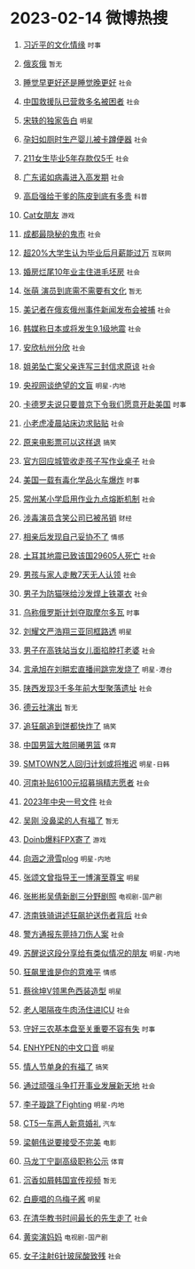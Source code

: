 # 2023-02-14 微博热搜 
1. [习近平的文化情缘](https://m.weibo.cn/search?containerid=100103type%3D1%26t%3D10%26q%3D%23%E4%B9%A0%E8%BF%91%E5%B9%B3%E7%9A%84%E6%96%87%E5%8C%96%E6%83%85%E7%BC%98%23&stream_entry_id=51&isnewpage=1&extparam=seat%3D1%26pos%3D0%26filter_type%3Drealtimehot%26stream_entry_id%3D51%26dgr%3D0%26cate%3D10103%26c_type%3D51%26display_time%3D1676319030%26pre_seqid%3D16763190306610250571256&luicode=10000011&lfid=106003type%3D25%26t%3D3%26disable_hot%3D1%26filter_type%3Drealtimehot) `时事` 

2. [俄亥俄](https://m.weibo.cn/search?containerid=100103type%3D1%26t%3D10%26q%3D%23%E4%BF%84%E4%BA%A5%E4%BF%84%23&stream_entry_id=31&isnewpage=1&extparam=seat%3D1%26dgr%3D0%26realpos%3D1%26band_rank%3D1%26stream_entry_id%3D31%26q%3D%2523%25E4%25BF%2584%25E4%25BA%25A5%25E4%25BF%2584%2523%26c_type%3D31%26pos%3D0%26filter_type%3Drealtimehot%26cate%3D5001%26flag%3D16%26lcate%3D5001%26display_time%3D1676319030%26pre_seqid%3D16763190306610250571256&luicode=10000011&lfid=106003type%3D25%26t%3D3%26disable_hot%3D1%26filter_type%3Drealtimehot) `暂无` 

3. [睡觉早更好还是睡觉晚更好](https://m.weibo.cn/search?containerid=100103type%3D1%26t%3D10%26q%3D%23%E7%9D%A1%E8%A7%89%E6%97%A9%E6%9B%B4%E5%A5%BD%E8%BF%98%E6%98%AF%E7%9D%A1%E8%A7%89%E6%99%9A%E6%9B%B4%E5%A5%BD%23&stream_entry_id=31&isnewpage=1&extparam=seat%3D1%26dgr%3D0%26realpos%3D2%26band_rank%3D2%26stream_entry_id%3D31%26q%3D%2523%25E7%259D%25A1%25E8%25A7%2589%25E6%2597%25A9%25E6%259B%25B4%25E5%25A5%25BD%25E8%25BF%2598%25E6%2598%25AF%25E7%259D%25A1%25E8%25A7%2589%25E6%2599%259A%25E6%259B%25B4%25E5%25A5%25BD%2523%26c_type%3D31%26pos%3D1%26filter_type%3Drealtimehot%26cate%3D5001%26flag%3D0%26lcate%3D5001%26display_time%3D1676319030%26pre_seqid%3D16763190306610250571256&luicode=10000011&lfid=106003type%3D25%26t%3D3%26disable_hot%3D1%26filter_type%3Drealtimehot) `社会` 

4. [中国救援队已营救多名被困者](https://m.weibo.cn/search?containerid=100103type%3D1%26t%3D10%26q%3D%23%E4%B8%AD%E5%9B%BD%E6%95%91%E6%8F%B4%E9%98%9F%E5%B7%B2%E8%90%A5%E6%95%91%E5%A4%9A%E5%90%8D%E8%A2%AB%E5%9B%B0%E8%80%85%23&stream_entry_id=31&isnewpage=1&extparam=seat%3D1%26dgr%3D0%26realpos%3D3%26band_rank%3D3%26stream_entry_id%3D31%26q%3D%2523%25E4%25B8%25AD%25E5%259B%25BD%25E6%2595%2591%25E6%258F%25B4%25E9%2598%259F%25E5%25B7%25B2%25E8%2590%25A5%25E6%2595%2591%25E5%25A4%259A%25E5%2590%258D%25E8%25A2%25AB%25E5%259B%25B0%25E8%2580%2585%2523%26c_type%3D31%26pos%3D2%26filter_type%3Drealtimehot%26cate%3D5001%26flag%3D0%26lcate%3D5001%26display_time%3D1676319030%26pre_seqid%3D16763190306610250571256&luicode=10000011&lfid=106003type%3D25%26t%3D3%26disable_hot%3D1%26filter_type%3Drealtimehot) `社会` 

5. [宋轶的独家告白](https://m.weibo.cn/search?containerid=100103type%3D1%26t%3D10%26q%3D%23%E5%AE%8B%E8%BD%B6%E7%9A%84%E7%8B%AC%E5%AE%B6%E5%91%8A%E7%99%BD%23&stream_entry_id=31&isnewpage=1&extparam=seat%3D1%26dgr%3D0%26band_rank%3D4%26stream_entry_id%3D31%26adid%3D180077%26q%3D%2523%25E5%25AE%258B%25E8%25BD%25B6%25E7%259A%2584%25E7%258B%25AC%25E5%25AE%25B6%25E5%2591%258A%25E7%2599%25BD%2523%26c_type%3D31%26pos%3D3%26filter_type%3Drealtimehot%26cate%3D5001%26topic_ad%3D1%26lcate%3D5001%26display_time%3D1676319030%26pre_seqid%3D16763190306610250571256&luicode=10000011&lfid=106003type%3D25%26t%3D3%26disable_hot%3D1%26filter_type%3Drealtimehot) `明星` 

6. [孕妇如厕时生产婴儿被卡蹲便器](https://m.weibo.cn/search?containerid=100103type%3D1%26t%3D10%26q%3D%23%E5%AD%95%E5%A6%87%E5%A6%82%E5%8E%95%E6%97%B6%E7%94%9F%E4%BA%A7%E5%A9%B4%E5%84%BF%E8%A2%AB%E5%8D%A1%E8%B9%B2%E4%BE%BF%E5%99%A8%23&stream_entry_id=31&isnewpage=1&extparam=seat%3D1%26dgr%3D0%26realpos%3D4%26band_rank%3D4%26stream_entry_id%3D31%26q%3D%2523%25E5%25AD%2595%25E5%25A6%2587%25E5%25A6%2582%25E5%258E%2595%25E6%2597%25B6%25E7%2594%259F%25E4%25BA%25A7%25E5%25A9%25B4%25E5%2584%25BF%25E8%25A2%25AB%25E5%258D%25A1%25E8%25B9%25B2%25E4%25BE%25BF%25E5%2599%25A8%2523%26c_type%3D31%26pos%3D4%26filter_type%3Drealtimehot%26cate%3D5001%26flag%3D0%26lcate%3D5001%26display_time%3D1676319030%26pre_seqid%3D16763190306610250571256&luicode=10000011&lfid=106003type%3D25%26t%3D3%26disable_hot%3D1%26filter_type%3Drealtimehot) `社会` 

7. [211女生毕业5年存款仅5千](https://m.weibo.cn/search?containerid=100103type%3D1%26t%3D10%26q%3D%23211%E5%A5%B3%E7%94%9F%E6%AF%95%E4%B8%9A5%E5%B9%B4%E5%AD%98%E6%AC%BE%E4%BB%855%E5%8D%83%23&stream_entry_id=31&isnewpage=1&extparam=seat%3D1%26dgr%3D0%26realpos%3D5%26band_rank%3D5%26stream_entry_id%3D31%26q%3D%2523211%25E5%25A5%25B3%25E7%2594%259F%25E6%25AF%2595%25E4%25B8%259A5%25E5%25B9%25B4%25E5%25AD%2598%25E6%25AC%25BE%25E4%25BB%25855%25E5%258D%2583%2523%26c_type%3D31%26pos%3D5%26filter_type%3Drealtimehot%26cate%3D5001%26flag%3D2%26lcate%3D5001%26display_time%3D1676319030%26pre_seqid%3D16763190306610250571256&luicode=10000011&lfid=106003type%3D25%26t%3D3%26disable_hot%3D1%26filter_type%3Drealtimehot) `社会` 

8. [广东诺如病毒进入高发期](https://m.weibo.cn/search?containerid=100103type%3D1%26t%3D10%26q%3D%23%E5%B9%BF%E4%B8%9C%E8%AF%BA%E5%A6%82%E7%97%85%E6%AF%92%E8%BF%9B%E5%85%A5%E9%AB%98%E5%8F%91%E6%9C%9F%23&stream_entry_id=31&isnewpage=1&extparam=seat%3D1%26dgr%3D0%26realpos%3D6%26band_rank%3D6%26stream_entry_id%3D31%26q%3D%2523%25E5%25B9%25BF%25E4%25B8%259C%25E8%25AF%25BA%25E5%25A6%2582%25E7%2597%2585%25E6%25AF%2592%25E8%25BF%259B%25E5%2585%25A5%25E9%25AB%2598%25E5%258F%2591%25E6%259C%259F%2523%26c_type%3D31%26pos%3D6%26filter_type%3Drealtimehot%26cate%3D5001%26flag%3D0%26lcate%3D5001%26display_time%3D1676319030%26pre_seqid%3D16763190306610250571256&luicode=10000011&lfid=106003type%3D25%26t%3D3%26disable_hot%3D1%26filter_type%3Drealtimehot) `社会` 

9. [高启强给干爹的陈皮到底有多贵](https://m.weibo.cn/search?containerid=100103type%3D1%26t%3D10%26q%3D%23%E9%AB%98%E5%90%AF%E5%BC%BA%E7%BB%99%E5%B9%B2%E7%88%B9%E7%9A%84%E9%99%88%E7%9A%AE%E5%88%B0%E5%BA%95%E6%9C%89%E5%A4%9A%E8%B4%B5%23&stream_entry_id=31&isnewpage=1&extparam=seat%3D1%26dgr%3D0%26realpos%3D7%26band_rank%3D7%26stream_entry_id%3D31%26q%3D%2523%25E9%25AB%2598%25E5%2590%25AF%25E5%25BC%25BA%25E7%25BB%2599%25E5%25B9%25B2%25E7%2588%25B9%25E7%259A%2584%25E9%2599%2588%25E7%259A%25AE%25E5%2588%25B0%25E5%25BA%2595%25E6%259C%2589%25E5%25A4%259A%25E8%25B4%25B5%2523%26c_type%3D31%26pos%3D7%26filter_type%3Drealtimehot%26cate%3D5001%26flag%3D2%26lcate%3D5001%26display_time%3D1676319030%26pre_seqid%3D16763190306610250571256&luicode=10000011&lfid=106003type%3D25%26t%3D3%26disable_hot%3D1%26filter_type%3Drealtimehot) `科普` 

10. [Cat女朋友](https://m.weibo.cn/search?containerid=100103type%3D1%26t%3D10%26q%3DCat%E5%A5%B3%E6%9C%8B%E5%8F%8B&stream_entry_id=31&isnewpage=1&extparam=seat%3D1%26dgr%3D0%26realpos%3D8%26band_rank%3D8%26stream_entry_id%3D31%26q%3DCat%25E5%25A5%25B3%25E6%259C%258B%25E5%258F%258B%26c_type%3D31%26pos%3D8%26filter_type%3Drealtimehot%26cate%3D5001%26flag%3D0%26lcate%3D5001%26display_time%3D1676319030%26pre_seqid%3D16763190306610250571256&luicode=10000011&lfid=106003type%3D25%26t%3D3%26disable_hot%3D1%26filter_type%3Drealtimehot) `游戏` 

11. [成都最隐秘的鬼市](https://m.weibo.cn/search?containerid=100103type%3D1%26t%3D10%26q%3D%23%E6%88%90%E9%83%BD%E6%9C%80%E9%9A%90%E7%A7%98%E7%9A%84%E9%AC%BC%E5%B8%82%23&stream_entry_id=31&isnewpage=1&extparam=seat%3D1%26dgr%3D0%26realpos%3D9%26band_rank%3D9%26stream_entry_id%3D31%26q%3D%2523%25E6%2588%2590%25E9%2583%25BD%25E6%259C%2580%25E9%259A%2590%25E7%25A7%2598%25E7%259A%2584%25E9%25AC%25BC%25E5%25B8%2582%2523%26c_type%3D31%26pos%3D9%26filter_type%3Drealtimehot%26cate%3D5001%26flag%3D0%26lcate%3D5001%26display_time%3D1676319030%26pre_seqid%3D16763190306610250571256&luicode=10000011&lfid=106003type%3D25%26t%3D3%26disable_hot%3D1%26filter_type%3Drealtimehot) `社会` 

12. [超20%大学生认为毕业后月薪能过万](https://m.weibo.cn/search?containerid=100103type%3D1%26t%3D10%26q%3D%23%E8%B6%8520%25%E5%A4%A7%E5%AD%A6%E7%94%9F%E8%AE%A4%E4%B8%BA%E6%AF%95%E4%B8%9A%E5%90%8E%E6%9C%88%E8%96%AA%E8%83%BD%E8%BF%87%E4%B8%87%23&stream_entry_id=31&isnewpage=1&extparam=seat%3D1%26dgr%3D0%26realpos%3D10%26band_rank%3D10%26stream_entry_id%3D31%26q%3D%2523%25E8%25B6%258520%2525%25E5%25A4%25A7%25E5%25AD%25A6%25E7%2594%259F%25E8%25AE%25A4%25E4%25B8%25BA%25E6%25AF%2595%25E4%25B8%259A%25E5%2590%258E%25E6%259C%2588%25E8%2596%25AA%25E8%2583%25BD%25E8%25BF%2587%25E4%25B8%2587%2523%26c_type%3D31%26pos%3D10%26filter_type%3Drealtimehot%26cate%3D5001%26flag%3D0%26lcate%3D5001%26display_time%3D1676319030%26pre_seqid%3D16763190306610250571256&luicode=10000011&lfid=106003type%3D25%26t%3D3%26disable_hot%3D1%26filter_type%3Drealtimehot) `互联网` 

13. [婚房烂尾10年业主住进毛坯房](https://m.weibo.cn/search?containerid=100103type%3D1%26t%3D10%26q%3D%23%E5%A9%9A%E6%88%BF%E7%83%82%E5%B0%BE10%E5%B9%B4%E4%B8%9A%E4%B8%BB%E4%BD%8F%E8%BF%9B%E6%AF%9B%E5%9D%AF%E6%88%BF%23&stream_entry_id=31&isnewpage=1&extparam=seat%3D1%26dgr%3D0%26realpos%3D11%26band_rank%3D11%26stream_entry_id%3D31%26q%3D%2523%25E5%25A9%259A%25E6%2588%25BF%25E7%2583%2582%25E5%25B0%25BE10%25E5%25B9%25B4%25E4%25B8%259A%25E4%25B8%25BB%25E4%25BD%258F%25E8%25BF%259B%25E6%25AF%259B%25E5%259D%25AF%25E6%2588%25BF%2523%26c_type%3D31%26pos%3D11%26filter_type%3Drealtimehot%26cate%3D5001%26flag%3D1%26lcate%3D5001%26display_time%3D1676319030%26pre_seqid%3D16763190306610250571256&luicode=10000011&lfid=106003type%3D25%26t%3D3%26disable_hot%3D1%26filter_type%3Drealtimehot) `社会` 

14. [张萌 演员到底需不需要有文化](https://m.weibo.cn/search?containerid=100103type%3D1%26t%3D10%26q%3D%E5%BC%A0%E8%90%8C+%E6%BC%94%E5%91%98%E5%88%B0%E5%BA%95%E9%9C%80%E4%B8%8D%E9%9C%80%E8%A6%81%E6%9C%89%E6%96%87%E5%8C%96&stream_entry_id=31&isnewpage=1&extparam=seat%3D1%26dgr%3D0%26realpos%3D12%26band_rank%3D12%26stream_entry_id%3D31%26q%3D%25E5%25BC%25A0%25E8%2590%258C%2520%25E6%25BC%2594%25E5%2591%2598%25E5%2588%25B0%25E5%25BA%2595%25E9%259C%2580%25E4%25B8%258D%25E9%259C%2580%25E8%25A6%2581%25E6%259C%2589%25E6%2596%2587%25E5%258C%2596%26c_type%3D31%26pos%3D12%26filter_type%3Drealtimehot%26cate%3D5001%26flag%3D0%26lcate%3D5001%26display_time%3D1676319030%26pre_seqid%3D16763190306610250571256&luicode=10000011&lfid=106003type%3D25%26t%3D3%26disable_hot%3D1%26filter_type%3Drealtimehot) `暂无` 

15. [美记者在俄亥俄州事件新闻发布会被捕](https://m.weibo.cn/search?containerid=100103type%3D1%26t%3D10%26q%3D%23%E7%BE%8E%E8%AE%B0%E8%80%85%E5%9C%A8%E4%BF%84%E4%BA%A5%E4%BF%84%E5%B7%9E%E4%BA%8B%E4%BB%B6%E6%96%B0%E9%97%BB%E5%8F%91%E5%B8%83%E4%BC%9A%E8%A2%AB%E6%8D%95%23&stream_entry_id=31&isnewpage=1&extparam=seat%3D1%26dgr%3D0%26realpos%3D13%26band_rank%3D13%26stream_entry_id%3D31%26q%3D%2523%25E7%25BE%258E%25E8%25AE%25B0%25E8%2580%2585%25E5%259C%25A8%25E4%25BF%2584%25E4%25BA%25A5%25E4%25BF%2584%25E5%25B7%259E%25E4%25BA%258B%25E4%25BB%25B6%25E6%2596%25B0%25E9%2597%25BB%25E5%258F%2591%25E5%25B8%2583%25E4%25BC%259A%25E8%25A2%25AB%25E6%258D%2595%2523%26c_type%3D31%26pos%3D13%26filter_type%3Drealtimehot%26cate%3D5001%26flag%3D0%26lcate%3D5001%26display_time%3D1676319030%26pre_seqid%3D16763190306610250571256&luicode=10000011&lfid=106003type%3D25%26t%3D3%26disable_hot%3D1%26filter_type%3Drealtimehot) `社会` 

16. [韩媒称日本或将发生9.1级地震](https://m.weibo.cn/search?containerid=100103type%3D1%26t%3D10%26q%3D%23%E9%9F%A9%E5%AA%92%E7%A7%B0%E6%97%A5%E6%9C%AC%E6%88%96%E5%B0%86%E5%8F%91%E7%94%9F9.1%E7%BA%A7%E5%9C%B0%E9%9C%87%23&stream_entry_id=31&isnewpage=1&extparam=seat%3D1%26dgr%3D0%26realpos%3D14%26band_rank%3D14%26stream_entry_id%3D31%26q%3D%2523%25E9%259F%25A9%25E5%25AA%2592%25E7%25A7%25B0%25E6%2597%25A5%25E6%259C%25AC%25E6%2588%2596%25E5%25B0%2586%25E5%258F%2591%25E7%2594%259F9.1%25E7%25BA%25A7%25E5%259C%25B0%25E9%259C%2587%2523%26c_type%3D31%26pos%3D14%26filter_type%3Drealtimehot%26cate%3D5001%26flag%3D0%26lcate%3D5001%26display_time%3D1676319030%26pre_seqid%3D16763190306610250571256&luicode=10000011&lfid=106003type%3D25%26t%3D3%26disable_hot%3D1%26filter_type%3Drealtimehot) `社会` 

17. [安欣杭州分欣](https://m.weibo.cn/search?containerid=100103type%3D1%26t%3D10%26q%3D%23%E5%AE%89%E6%AC%A3%E6%9D%AD%E5%B7%9E%E5%88%86%E6%AC%A3%23&stream_entry_id=31&isnewpage=1&extparam=seat%3D1%26dgr%3D0%26realpos%3D15%26band_rank%3D15%26stream_entry_id%3D31%26q%3D%2523%25E5%25AE%2589%25E6%25AC%25A3%25E6%259D%25AD%25E5%25B7%259E%25E5%2588%2586%25E6%25AC%25A3%2523%26c_type%3D31%26pos%3D15%26filter_type%3Drealtimehot%26cate%3D5001%26flag%3D0%26lcate%3D5001%26display_time%3D1676319030%26pre_seqid%3D16763190306610250571256&luicode=10000011&lfid=106003type%3D25%26t%3D3%26disable_hot%3D1%26filter_type%3Drealtimehot) `社会` 

18. [姐弟坠亡案父亲连写三封信求原谅](https://m.weibo.cn/search?containerid=100103type%3D1%26t%3D10%26q%3D%23%E5%A7%90%E5%BC%9F%E5%9D%A0%E4%BA%A1%E6%A1%88%E7%88%B6%E4%BA%B2%E8%BF%9E%E5%86%99%E4%B8%89%E5%B0%81%E4%BF%A1%E6%B1%82%E5%8E%9F%E8%B0%85%23&stream_entry_id=31&isnewpage=1&extparam=seat%3D1%26dgr%3D0%26realpos%3D16%26band_rank%3D16%26stream_entry_id%3D31%26q%3D%2523%25E5%25A7%2590%25E5%25BC%259F%25E5%259D%25A0%25E4%25BA%25A1%25E6%25A1%2588%25E7%2588%25B6%25E4%25BA%25B2%25E8%25BF%259E%25E5%2586%2599%25E4%25B8%2589%25E5%25B0%2581%25E4%25BF%25A1%25E6%25B1%2582%25E5%258E%259F%25E8%25B0%2585%2523%26c_type%3D31%26pos%3D16%26filter_type%3Drealtimehot%26cate%3D5001%26flag%3D0%26lcate%3D5001%26display_time%3D1676319030%26pre_seqid%3D16763190306610250571256&luicode=10000011&lfid=106003type%3D25%26t%3D3%26disable_hot%3D1%26filter_type%3Drealtimehot) `社会` 

19. [央视网谈绝望的文盲](https://m.weibo.cn/search?containerid=100103type%3D1%26t%3D10%26q%3D%23%E5%A4%AE%E8%A7%86%E7%BD%91%E8%B0%88%E7%BB%9D%E6%9C%9B%E7%9A%84%E6%96%87%E7%9B%B2%23&stream_entry_id=31&isnewpage=1&extparam=seat%3D1%26dgr%3D0%26realpos%3D17%26band_rank%3D17%26stream_entry_id%3D31%26q%3D%2523%25E5%25A4%25AE%25E8%25A7%2586%25E7%25BD%2591%25E8%25B0%2588%25E7%25BB%259D%25E6%259C%259B%25E7%259A%2584%25E6%2596%2587%25E7%259B%25B2%2523%26c_type%3D31%26pos%3D17%26filter_type%3Drealtimehot%26cate%3D5001%26flag%3D2%26lcate%3D5001%26display_time%3D1676319030%26pre_seqid%3D16763190306610250571256&luicode=10000011&lfid=106003type%3D25%26t%3D3%26disable_hot%3D1%26filter_type%3Drealtimehot) `明星-内地` 

20. [卡德罗夫说只要普京下令我们愿意开赴美国](https://m.weibo.cn/search?containerid=100103type%3D1%26t%3D10%26q%3D%23%E5%8D%A1%E5%BE%B7%E7%BD%97%E5%A4%AB%E8%AF%B4%E5%8F%AA%E8%A6%81%E6%99%AE%E4%BA%AC%E4%B8%8B%E4%BB%A4%E6%88%91%E4%BB%AC%E6%84%BF%E6%84%8F%E5%BC%80%E8%B5%B4%E7%BE%8E%E5%9B%BD%23&stream_entry_id=31&isnewpage=1&extparam=seat%3D1%26dgr%3D0%26realpos%3D18%26band_rank%3D18%26stream_entry_id%3D31%26q%3D%2523%25E5%258D%25A1%25E5%25BE%25B7%25E7%25BD%2597%25E5%25A4%25AB%25E8%25AF%25B4%25E5%258F%25AA%25E8%25A6%2581%25E6%2599%25AE%25E4%25BA%25AC%25E4%25B8%258B%25E4%25BB%25A4%25E6%2588%2591%25E4%25BB%25AC%25E6%2584%25BF%25E6%2584%258F%25E5%25BC%2580%25E8%25B5%25B4%25E7%25BE%258E%25E5%259B%25BD%2523%26c_type%3D31%26pos%3D18%26filter_type%3Drealtimehot%26cate%3D5001%26flag%3D0%26lcate%3D5001%26display_time%3D1676319030%26pre_seqid%3D16763190306610250571256&luicode=10000011&lfid=106003type%3D25%26t%3D3%26disable_hot%3D1%26filter_type%3Drealtimehot) `时事` 

21. [小老虎凌晨站床边求贴贴](https://m.weibo.cn/search?containerid=100103type%3D1%26t%3D10%26q%3D%23%E5%B0%8F%E8%80%81%E8%99%8E%E5%87%8C%E6%99%A8%E7%AB%99%E5%BA%8A%E8%BE%B9%E6%B1%82%E8%B4%B4%E8%B4%B4%23&stream_entry_id=31&isnewpage=1&extparam=seat%3D1%26dgr%3D0%26realpos%3D19%26band_rank%3D19%26stream_entry_id%3D31%26q%3D%2523%25E5%25B0%258F%25E8%2580%2581%25E8%2599%258E%25E5%2587%258C%25E6%2599%25A8%25E7%25AB%2599%25E5%25BA%258A%25E8%25BE%25B9%25E6%25B1%2582%25E8%25B4%25B4%25E8%25B4%25B4%2523%26c_type%3D31%26pos%3D19%26filter_type%3Drealtimehot%26cate%3D5001%26flag%3D0%26lcate%3D5001%26display_time%3D1676319030%26pre_seqid%3D16763190306610250571256&luicode=10000011&lfid=106003type%3D25%26t%3D3%26disable_hot%3D1%26filter_type%3Drealtimehot) `社会` 

22. [原来电影票可以这样退](https://m.weibo.cn/search?containerid=100103type%3D1%26t%3D10%26q%3D%23%E5%8E%9F%E6%9D%A5%E7%94%B5%E5%BD%B1%E7%A5%A8%E5%8F%AF%E4%BB%A5%E8%BF%99%E6%A0%B7%E9%80%80%23&stream_entry_id=31&isnewpage=1&extparam=seat%3D1%26dgr%3D0%26realpos%3D20%26band_rank%3D20%26stream_entry_id%3D31%26q%3D%2523%25E5%258E%259F%25E6%259D%25A5%25E7%2594%25B5%25E5%25BD%25B1%25E7%25A5%25A8%25E5%258F%25AF%25E4%25BB%25A5%25E8%25BF%2599%25E6%25A0%25B7%25E9%2580%2580%2523%26c_type%3D31%26pos%3D20%26filter_type%3Drealtimehot%26cate%3D5001%26flag%3D0%26lcate%3D5001%26display_time%3D1676319030%26pre_seqid%3D16763190306610250571256&luicode=10000011&lfid=106003type%3D25%26t%3D3%26disable_hot%3D1%26filter_type%3Drealtimehot) `搞笑` 

23. [官方回应城管收走孩子写作业桌子](https://m.weibo.cn/search?containerid=100103type%3D1%26t%3D10%26q%3D%23%E5%AE%98%E6%96%B9%E5%9B%9E%E5%BA%94%E5%9F%8E%E7%AE%A1%E6%94%B6%E8%B5%B0%E5%AD%A9%E5%AD%90%E5%86%99%E4%BD%9C%E4%B8%9A%E6%A1%8C%E5%AD%90%23&stream_entry_id=31&isnewpage=1&extparam=seat%3D1%26dgr%3D0%26realpos%3D21%26band_rank%3D21%26stream_entry_id%3D31%26q%3D%2523%25E5%25AE%2598%25E6%2596%25B9%25E5%259B%259E%25E5%25BA%2594%25E5%259F%258E%25E7%25AE%25A1%25E6%2594%25B6%25E8%25B5%25B0%25E5%25AD%25A9%25E5%25AD%2590%25E5%2586%2599%25E4%25BD%259C%25E4%25B8%259A%25E6%25A1%258C%25E5%25AD%2590%2523%26c_type%3D31%26pos%3D21%26filter_type%3Drealtimehot%26cate%3D5001%26flag%3D0%26lcate%3D5001%26display_time%3D1676319030%26pre_seqid%3D16763190306610250571256&luicode=10000011&lfid=106003type%3D25%26t%3D3%26disable_hot%3D1%26filter_type%3Drealtimehot) `社会` 

24. [美国一载有毒化学品火车爆炸](https://m.weibo.cn/search?containerid=100103type%3D1%26t%3D10%26q%3D%23%E7%BE%8E%E5%9B%BD%E4%B8%80%E8%BD%BD%E6%9C%89%E6%AF%92%E5%8C%96%E5%AD%A6%E5%93%81%E7%81%AB%E8%BD%A6%E7%88%86%E7%82%B8%23&stream_entry_id=31&isnewpage=1&extparam=seat%3D1%26dgr%3D0%26realpos%3D22%26band_rank%3D22%26stream_entry_id%3D31%26q%3D%2523%25E7%25BE%258E%25E5%259B%25BD%25E4%25B8%2580%25E8%25BD%25BD%25E6%259C%2589%25E6%25AF%2592%25E5%258C%2596%25E5%25AD%25A6%25E5%2593%2581%25E7%2581%25AB%25E8%25BD%25A6%25E7%2588%2586%25E7%2582%25B8%2523%26c_type%3D31%26pos%3D22%26filter_type%3Drealtimehot%26cate%3D5001%26flag%3D0%26lcate%3D5001%26display_time%3D1676319030%26pre_seqid%3D16763190306610250571256&luicode=10000011&lfid=106003type%3D25%26t%3D3%26disable_hot%3D1%26filter_type%3Drealtimehot) `时事` 

25. [常州某小学启用作业九点熔断机制](https://m.weibo.cn/search?containerid=100103type%3D1%26t%3D10%26q%3D%23%E5%B8%B8%E5%B7%9E%E6%9F%90%E5%B0%8F%E5%AD%A6%E5%90%AF%E7%94%A8%E4%BD%9C%E4%B8%9A%E4%B9%9D%E7%82%B9%E7%86%94%E6%96%AD%E6%9C%BA%E5%88%B6%23&stream_entry_id=31&isnewpage=1&extparam=seat%3D1%26dgr%3D0%26realpos%3D23%26band_rank%3D23%26stream_entry_id%3D31%26q%3D%2523%25E5%25B8%25B8%25E5%25B7%259E%25E6%259F%2590%25E5%25B0%258F%25E5%25AD%25A6%25E5%2590%25AF%25E7%2594%25A8%25E4%25BD%259C%25E4%25B8%259A%25E4%25B9%259D%25E7%2582%25B9%25E7%2586%2594%25E6%2596%25AD%25E6%259C%25BA%25E5%2588%25B6%2523%26c_type%3D31%26pos%3D23%26filter_type%3Drealtimehot%26cate%3D5001%26flag%3D0%26lcate%3D5001%26display_time%3D1676319030%26pre_seqid%3D16763190306610250571256&luicode=10000011&lfid=106003type%3D25%26t%3D3%26disable_hot%3D1%26filter_type%3Drealtimehot) `社会` 

26. [涉毒演员含笑公司已被吊销](https://m.weibo.cn/search?containerid=100103type%3D1%26t%3D10%26q%3D%23%E6%B6%89%E6%AF%92%E6%BC%94%E5%91%98%E5%90%AB%E7%AC%91%E5%85%AC%E5%8F%B8%E5%B7%B2%E8%A2%AB%E5%90%8A%E9%94%80%23&stream_entry_id=31&isnewpage=1&extparam=seat%3D1%26dgr%3D0%26realpos%3D24%26band_rank%3D24%26stream_entry_id%3D31%26q%3D%2523%25E6%25B6%2589%25E6%25AF%2592%25E6%25BC%2594%25E5%2591%2598%25E5%2590%25AB%25E7%25AC%2591%25E5%2585%25AC%25E5%258F%25B8%25E5%25B7%25B2%25E8%25A2%25AB%25E5%2590%258A%25E9%2594%2580%2523%26c_type%3D31%26pos%3D24%26filter_type%3Drealtimehot%26cate%3D5001%26flag%3D0%26lcate%3D5001%26display_time%3D1676319030%26pre_seqid%3D16763190306610250571256&luicode=10000011&lfid=106003type%3D25%26t%3D3%26disable_hot%3D1%26filter_type%3Drealtimehot) `财经` 

27. [相亲后发现自己妥协不了](https://m.weibo.cn/search?containerid=100103type%3D1%26t%3D10%26q%3D%23%E7%9B%B8%E4%BA%B2%E5%90%8E%E5%8F%91%E7%8E%B0%E8%87%AA%E5%B7%B1%E5%A6%A5%E5%8D%8F%E4%B8%8D%E4%BA%86%23&stream_entry_id=31&isnewpage=1&extparam=seat%3D1%26dgr%3D0%26realpos%3D25%26band_rank%3D25%26stream_entry_id%3D31%26q%3D%2523%25E7%259B%25B8%25E4%25BA%25B2%25E5%2590%258E%25E5%258F%2591%25E7%258E%25B0%25E8%2587%25AA%25E5%25B7%25B1%25E5%25A6%25A5%25E5%258D%258F%25E4%25B8%258D%25E4%25BA%2586%2523%26c_type%3D31%26pos%3D25%26filter_type%3Drealtimehot%26cate%3D5001%26flag%3D0%26lcate%3D5001%26display_time%3D1676319030%26pre_seqid%3D16763190306610250571256&luicode=10000011&lfid=106003type%3D25%26t%3D3%26disable_hot%3D1%26filter_type%3Drealtimehot) `情感` 

28. [土耳其地震已致该国29605人死亡](https://m.weibo.cn/search?containerid=100103type%3D1%26t%3D10%26q%3D%23%E5%9C%9F%E8%80%B3%E5%85%B6%E5%9C%B0%E9%9C%87%E5%B7%B2%E8%87%B4%E8%AF%A5%E5%9B%BD29605%E4%BA%BA%E6%AD%BB%E4%BA%A1%23&stream_entry_id=31&isnewpage=1&extparam=seat%3D1%26dgr%3D0%26realpos%3D26%26band_rank%3D26%26stream_entry_id%3D31%26q%3D%2523%25E5%259C%259F%25E8%2580%25B3%25E5%2585%25B6%25E5%259C%25B0%25E9%259C%2587%25E5%25B7%25B2%25E8%2587%25B4%25E8%25AF%25A5%25E5%259B%25BD29605%25E4%25BA%25BA%25E6%25AD%25BB%25E4%25BA%25A1%2523%26c_type%3D31%26pos%3D26%26filter_type%3Drealtimehot%26cate%3D5001%26flag%3D0%26lcate%3D5001%26display_time%3D1676319030%26pre_seqid%3D16763190306610250571256&luicode=10000011&lfid=106003type%3D25%26t%3D3%26disable_hot%3D1%26filter_type%3Drealtimehot) `社会` 

29. [男孩与家人走散7天无人认领](https://m.weibo.cn/search?containerid=100103type%3D1%26t%3D10%26q%3D%23%E7%94%B7%E5%AD%A9%E4%B8%8E%E5%AE%B6%E4%BA%BA%E8%B5%B0%E6%95%A37%E5%A4%A9%E6%97%A0%E4%BA%BA%E8%AE%A4%E9%A2%86%23&stream_entry_id=31&isnewpage=1&extparam=seat%3D1%26dgr%3D0%26realpos%3D27%26band_rank%3D27%26stream_entry_id%3D31%26q%3D%2523%25E7%2594%25B7%25E5%25AD%25A9%25E4%25B8%258E%25E5%25AE%25B6%25E4%25BA%25BA%25E8%25B5%25B0%25E6%2595%25A37%25E5%25A4%25A9%25E6%2597%25A0%25E4%25BA%25BA%25E8%25AE%25A4%25E9%25A2%2586%2523%26c_type%3D31%26pos%3D27%26filter_type%3Drealtimehot%26cate%3D5001%26flag%3D0%26lcate%3D5001%26display_time%3D1676319030%26pre_seqid%3D16763190306610250571256&luicode=10000011&lfid=106003type%3D25%26t%3D3%26disable_hot%3D1%26filter_type%3Drealtimehot) `社会` 

30. [男子为防猫咪给沙发焊上铁罩衣](https://m.weibo.cn/search?containerid=100103type%3D1%26t%3D10%26q%3D%23%E7%94%B7%E5%AD%90%E4%B8%BA%E9%98%B2%E7%8C%AB%E5%92%AA%E7%BB%99%E6%B2%99%E5%8F%91%E7%84%8A%E4%B8%8A%E9%93%81%E7%BD%A9%E8%A1%A3%23&stream_entry_id=31&isnewpage=1&extparam=seat%3D1%26dgr%3D0%26realpos%3D28%26band_rank%3D28%26stream_entry_id%3D31%26q%3D%2523%25E7%2594%25B7%25E5%25AD%2590%25E4%25B8%25BA%25E9%2598%25B2%25E7%258C%25AB%25E5%2592%25AA%25E7%25BB%2599%25E6%25B2%2599%25E5%258F%2591%25E7%2584%258A%25E4%25B8%258A%25E9%2593%2581%25E7%25BD%25A9%25E8%25A1%25A3%2523%26c_type%3D31%26pos%3D28%26filter_type%3Drealtimehot%26cate%3D5001%26flag%3D0%26lcate%3D5001%26display_time%3D1676319030%26pre_seqid%3D16763190306610250571256&luicode=10000011&lfid=106003type%3D25%26t%3D3%26disable_hot%3D1%26filter_type%3Drealtimehot) `社会` 

31. [乌称俄罗斯计划夺取摩尔多瓦](https://m.weibo.cn/search?containerid=100103type%3D1%26t%3D10%26q%3D%23%E4%B9%8C%E7%A7%B0%E4%BF%84%E7%BD%97%E6%96%AF%E8%AE%A1%E5%88%92%E5%A4%BA%E5%8F%96%E6%91%A9%E5%B0%94%E5%A4%9A%E7%93%A6%23&stream_entry_id=31&isnewpage=1&extparam=seat%3D1%26dgr%3D0%26realpos%3D29%26band_rank%3D29%26stream_entry_id%3D31%26q%3D%2523%25E4%25B9%258C%25E7%25A7%25B0%25E4%25BF%2584%25E7%25BD%2597%25E6%2596%25AF%25E8%25AE%25A1%25E5%2588%2592%25E5%25A4%25BA%25E5%258F%2596%25E6%2591%25A9%25E5%25B0%2594%25E5%25A4%259A%25E7%2593%25A6%2523%26c_type%3D31%26pos%3D29%26filter_type%3Drealtimehot%26cate%3D5001%26flag%3D0%26lcate%3D5001%26display_time%3D1676319030%26pre_seqid%3D16763190306610250571256&luicode=10000011&lfid=106003type%3D25%26t%3D3%26disable_hot%3D1%26filter_type%3Drealtimehot) `时事` 

32. [刘耀文严浩翔三亚同框路透](https://m.weibo.cn/search?containerid=100103type%3D1%26t%3D10%26q%3D%23%E5%88%98%E8%80%80%E6%96%87%E4%B8%A5%E6%B5%A9%E7%BF%94%E4%B8%89%E4%BA%9A%E5%90%8C%E6%A1%86%E8%B7%AF%E9%80%8F%23&stream_entry_id=31&isnewpage=1&extparam=seat%3D1%26dgr%3D0%26realpos%3D30%26band_rank%3D30%26stream_entry_id%3D31%26q%3D%2523%25E5%2588%2598%25E8%2580%2580%25E6%2596%2587%25E4%25B8%25A5%25E6%25B5%25A9%25E7%25BF%2594%25E4%25B8%2589%25E4%25BA%259A%25E5%2590%258C%25E6%25A1%2586%25E8%25B7%25AF%25E9%2580%258F%2523%26c_type%3D31%26pos%3D30%26filter_type%3Drealtimehot%26cate%3D5001%26flag%3D0%26lcate%3D5001%26display_time%3D1676319030%26pre_seqid%3D16763190306610250571256&luicode=10000011&lfid=106003type%3D25%26t%3D3%26disable_hot%3D1%26filter_type%3Drealtimehot) `明星` 

33. [男子在高铁站当女儿面掐脖打老婆](https://m.weibo.cn/search?containerid=100103type%3D1%26t%3D10%26q%3D%23%E7%94%B7%E5%AD%90%E5%9C%A8%E9%AB%98%E9%93%81%E7%AB%99%E5%BD%93%E5%A5%B3%E5%84%BF%E9%9D%A2%E6%8E%90%E8%84%96%E6%89%93%E8%80%81%E5%A9%86%23&stream_entry_id=31&isnewpage=1&extparam=seat%3D1%26dgr%3D0%26realpos%3D31%26band_rank%3D31%26stream_entry_id%3D31%26q%3D%2523%25E7%2594%25B7%25E5%25AD%2590%25E5%259C%25A8%25E9%25AB%2598%25E9%2593%2581%25E7%25AB%2599%25E5%25BD%2593%25E5%25A5%25B3%25E5%2584%25BF%25E9%259D%25A2%25E6%258E%2590%25E8%2584%2596%25E6%2589%2593%25E8%2580%2581%25E5%25A9%2586%2523%26c_type%3D31%26pos%3D31%26filter_type%3Drealtimehot%26cate%3D5001%26flag%3D0%26lcate%3D5001%26display_time%3D1676319030%26pre_seqid%3D16763190306610250571256&luicode=10000011&lfid=106003type%3D25%26t%3D3%26disable_hot%3D1%26filter_type%3Drealtimehot) `社会` 

34. [言承旭在刘畊宏直播间跳完发烧了](https://m.weibo.cn/search?containerid=100103type%3D1%26t%3D10%26q%3D%23%E8%A8%80%E6%89%BF%E6%97%AD%E5%9C%A8%E5%88%98%E7%95%8A%E5%AE%8F%E7%9B%B4%E6%92%AD%E9%97%B4%E8%B7%B3%E5%AE%8C%E5%8F%91%E7%83%A7%E4%BA%86%23&stream_entry_id=31&isnewpage=1&extparam=seat%3D1%26dgr%3D0%26realpos%3D32%26band_rank%3D32%26stream_entry_id%3D31%26q%3D%2523%25E8%25A8%2580%25E6%2589%25BF%25E6%2597%25AD%25E5%259C%25A8%25E5%2588%2598%25E7%2595%258A%25E5%25AE%258F%25E7%259B%25B4%25E6%2592%25AD%25E9%2597%25B4%25E8%25B7%25B3%25E5%25AE%258C%25E5%258F%2591%25E7%2583%25A7%25E4%25BA%2586%2523%26c_type%3D31%26pos%3D32%26filter_type%3Drealtimehot%26cate%3D5001%26flag%3D0%26lcate%3D5001%26display_time%3D1676319030%26pre_seqid%3D16763190306610250571256&luicode=10000011&lfid=106003type%3D25%26t%3D3%26disable_hot%3D1%26filter_type%3Drealtimehot) `明星-港台` 

35. [陕西发现3千多年前大型聚落遗址](https://m.weibo.cn/search?containerid=100103type%3D1%26t%3D10%26q%3D%23%E9%99%95%E8%A5%BF%E5%8F%91%E7%8E%B03%E5%8D%83%E5%A4%9A%E5%B9%B4%E5%89%8D%E5%A4%A7%E5%9E%8B%E8%81%9A%E8%90%BD%E9%81%97%E5%9D%80%23&stream_entry_id=31&isnewpage=1&extparam=seat%3D1%26dgr%3D0%26realpos%3D33%26band_rank%3D33%26stream_entry_id%3D31%26q%3D%2523%25E9%2599%2595%25E8%25A5%25BF%25E5%258F%2591%25E7%258E%25B03%25E5%258D%2583%25E5%25A4%259A%25E5%25B9%25B4%25E5%2589%258D%25E5%25A4%25A7%25E5%259E%258B%25E8%2581%259A%25E8%2590%25BD%25E9%2581%2597%25E5%259D%2580%2523%26c_type%3D31%26pos%3D33%26filter_type%3Drealtimehot%26cate%3D5001%26flag%3D0%26lcate%3D5001%26display_time%3D1676319030%26pre_seqid%3D16763190306610250571256&luicode=10000011&lfid=106003type%3D25%26t%3D3%26disable_hot%3D1%26filter_type%3Drealtimehot) `社会` 

36. [德云社演出](https://m.weibo.cn/search?containerid=100103type%3D1%26t%3D10%26q%3D%E5%BE%B7%E4%BA%91%E7%A4%BE%E6%BC%94%E5%87%BA&stream_entry_id=31&isnewpage=1&extparam=seat%3D1%26dgr%3D0%26realpos%3D34%26band_rank%3D34%26stream_entry_id%3D31%26q%3D%25E5%25BE%25B7%25E4%25BA%2591%25E7%25A4%25BE%25E6%25BC%2594%25E5%2587%25BA%26c_type%3D31%26pos%3D34%26filter_type%3Drealtimehot%26cate%3D5001%26flag%3D0%26lcate%3D5001%26display_time%3D1676319030%26pre_seqid%3D16763190306610250571256&luicode=10000011&lfid=106003type%3D25%26t%3D3%26disable_hot%3D1%26filter_type%3Drealtimehot) `暂无` 

37. [追狂飙追到饼都快炸了](https://m.weibo.cn/search?containerid=100103type%3D1%26t%3D10%26q%3D%23%E8%BF%BD%E7%8B%82%E9%A3%99%E8%BF%BD%E5%88%B0%E9%A5%BC%E9%83%BD%E5%BF%AB%E7%82%B8%E4%BA%86%23&stream_entry_id=31&isnewpage=1&extparam=seat%3D1%26dgr%3D0%26realpos%3D35%26band_rank%3D35%26stream_entry_id%3D31%26q%3D%2523%25E8%25BF%25BD%25E7%258B%2582%25E9%25A3%2599%25E8%25BF%25BD%25E5%2588%25B0%25E9%25A5%25BC%25E9%2583%25BD%25E5%25BF%25AB%25E7%2582%25B8%25E4%25BA%2586%2523%26c_type%3D31%26pos%3D35%26filter_type%3Drealtimehot%26cate%3D5001%26flag%3D0%26lcate%3D5001%26display_time%3D1676319030%26pre_seqid%3D16763190306610250571256&luicode=10000011&lfid=106003type%3D25%26t%3D3%26disable_hot%3D1%26filter_type%3Drealtimehot) `搞笑` 

38. [中国男篮大胜同曦男篮](https://m.weibo.cn/search?containerid=100103type%3D1%26t%3D10%26q%3D%23%E4%B8%AD%E5%9B%BD%E7%94%B7%E7%AF%AE%E5%A4%A7%E8%83%9C%E5%90%8C%E6%9B%A6%E7%94%B7%E7%AF%AE%23&stream_entry_id=31&isnewpage=1&extparam=seat%3D1%26dgr%3D0%26realpos%3D36%26band_rank%3D36%26stream_entry_id%3D31%26q%3D%2523%25E4%25B8%25AD%25E5%259B%25BD%25E7%2594%25B7%25E7%25AF%25AE%25E5%25A4%25A7%25E8%2583%259C%25E5%2590%258C%25E6%259B%25A6%25E7%2594%25B7%25E7%25AF%25AE%2523%26c_type%3D31%26pos%3D36%26filter_type%3Drealtimehot%26cate%3D5001%26flag%3D0%26lcate%3D5001%26display_time%3D1676319030%26pre_seqid%3D16763190306610250571256&luicode=10000011&lfid=106003type%3D25%26t%3D3%26disable_hot%3D1%26filter_type%3Drealtimehot) `体育` 

39. [SMTOWN艺人回归计划或将推迟](https://m.weibo.cn/search?containerid=100103type%3D1%26t%3D10%26q%3D%23SMTOWN%E8%89%BA%E4%BA%BA%E5%9B%9E%E5%BD%92%E8%AE%A1%E5%88%92%E6%88%96%E5%B0%86%E6%8E%A8%E8%BF%9F%23&stream_entry_id=31&isnewpage=1&extparam=seat%3D1%26dgr%3D0%26realpos%3D37%26band_rank%3D37%26stream_entry_id%3D31%26q%3D%2523SMTOWN%25E8%2589%25BA%25E4%25BA%25BA%25E5%259B%259E%25E5%25BD%2592%25E8%25AE%25A1%25E5%2588%2592%25E6%2588%2596%25E5%25B0%2586%25E6%258E%25A8%25E8%25BF%259F%2523%26c_type%3D31%26pos%3D37%26filter_type%3Drealtimehot%26cate%3D5001%26flag%3D0%26lcate%3D5001%26display_time%3D1676319030%26pre_seqid%3D16763190306610250571256&luicode=10000011&lfid=106003type%3D25%26t%3D3%26disable_hot%3D1%26filter_type%3Drealtimehot) `明星-日韩` 

40. [河南补贴6100元招募捐精志愿者](https://m.weibo.cn/search?containerid=100103type%3D1%26t%3D10%26q%3D%23%E6%B2%B3%E5%8D%97%E8%A1%A5%E8%B4%B46100%E5%85%83%E6%8B%9B%E5%8B%9F%E6%8D%90%E7%B2%BE%E5%BF%97%E6%84%BF%E8%80%85%23&stream_entry_id=31&isnewpage=1&extparam=seat%3D1%26dgr%3D0%26realpos%3D38%26band_rank%3D38%26stream_entry_id%3D31%26q%3D%2523%25E6%25B2%25B3%25E5%258D%2597%25E8%25A1%25A5%25E8%25B4%25B46100%25E5%2585%2583%25E6%258B%259B%25E5%258B%259F%25E6%258D%2590%25E7%25B2%25BE%25E5%25BF%2597%25E6%2584%25BF%25E8%2580%2585%2523%26c_type%3D31%26pos%3D38%26filter_type%3Drealtimehot%26cate%3D5001%26flag%3D0%26lcate%3D5001%26display_time%3D1676319030%26pre_seqid%3D16763190306610250571256&luicode=10000011&lfid=106003type%3D25%26t%3D3%26disable_hot%3D1%26filter_type%3Drealtimehot) `社会` 

41. [2023年中央一号文件](https://m.weibo.cn/search?containerid=100103type%3D1%26t%3D10%26q%3D%232023%E5%B9%B4%E4%B8%AD%E5%A4%AE%E4%B8%80%E5%8F%B7%E6%96%87%E4%BB%B6%23&stream_entry_id=31&isnewpage=1&extparam=seat%3D1%26dgr%3D0%26realpos%3D39%26band_rank%3D39%26stream_entry_id%3D31%26q%3D%25232023%25E5%25B9%25B4%25E4%25B8%25AD%25E5%25A4%25AE%25E4%25B8%2580%25E5%258F%25B7%25E6%2596%2587%25E4%25BB%25B6%2523%26c_type%3D31%26pos%3D39%26filter_type%3Drealtimehot%26cate%3D5001%26flag%3D0%26lcate%3D5001%26display_time%3D1676319030%26pre_seqid%3D16763190306610250571256&luicode=10000011&lfid=106003type%3D25%26t%3D3%26disable_hot%3D1%26filter_type%3Drealtimehot) `社会` 

42. [吴刚 没鼻梁的人有福了](https://m.weibo.cn/search?containerid=100103type%3D1%26t%3D10%26q%3D%E5%90%B4%E5%88%9A+%E6%B2%A1%E9%BC%BB%E6%A2%81%E7%9A%84%E4%BA%BA%E6%9C%89%E7%A6%8F%E4%BA%86&stream_entry_id=31&isnewpage=1&extparam=seat%3D1%26dgr%3D0%26realpos%3D40%26band_rank%3D40%26stream_entry_id%3D31%26q%3D%25E5%2590%25B4%25E5%2588%259A%2520%25E6%25B2%25A1%25E9%25BC%25BB%25E6%25A2%2581%25E7%259A%2584%25E4%25BA%25BA%25E6%259C%2589%25E7%25A6%258F%25E4%25BA%2586%26c_type%3D31%26pos%3D40%26filter_type%3Drealtimehot%26cate%3D5001%26flag%3D0%26lcate%3D5001%26display_time%3D1676319030%26pre_seqid%3D16763190306610250571256&luicode=10000011&lfid=106003type%3D25%26t%3D3%26disable_hot%3D1%26filter_type%3Drealtimehot) `暂无` 

43. [Doinb爆料FPX寄了](https://m.weibo.cn/search?containerid=100103type%3D1%26t%3D10%26q%3D%23Doinb%E7%88%86%E6%96%99FPX%E5%AF%84%E4%BA%86%23&stream_entry_id=31&isnewpage=1&extparam=seat%3D1%26dgr%3D0%26realpos%3D41%26band_rank%3D41%26stream_entry_id%3D31%26q%3D%2523Doinb%25E7%2588%2586%25E6%2596%2599FPX%25E5%25AF%2584%25E4%25BA%2586%2523%26c_type%3D31%26pos%3D41%26filter_type%3Drealtimehot%26cate%3D5001%26flag%3D0%26lcate%3D5001%26display_time%3D1676319030%26pre_seqid%3D16763190306610250571256&luicode=10000011&lfid=106003type%3D25%26t%3D3%26disable_hot%3D1%26filter_type%3Drealtimehot) `游戏` 

44. [向涵之滑雪plog](https://m.weibo.cn/search?containerid=100103type%3D1%26t%3D10%26q%3D%23%E5%90%91%E6%B6%B5%E4%B9%8B%E6%BB%91%E9%9B%AAplog%23&stream_entry_id=31&isnewpage=1&extparam=seat%3D1%26dgr%3D0%26realpos%3D42%26band_rank%3D42%26stream_entry_id%3D31%26q%3D%2523%25E5%2590%2591%25E6%25B6%25B5%25E4%25B9%258B%25E6%25BB%2591%25E9%259B%25AAplog%2523%26c_type%3D31%26pos%3D42%26filter_type%3Drealtimehot%26cate%3D5001%26flag%3D1%26lcate%3D5001%26display_time%3D1676319030%26pre_seqid%3D16763190306610250571256&luicode=10000011&lfid=106003type%3D25%26t%3D3%26disable_hot%3D1%26filter_type%3Drealtimehot) `明星-内地` 

45. [张颂文曾指导王一博演至尊宝](https://m.weibo.cn/search?containerid=100103type%3D1%26t%3D10%26q%3D%23%E5%BC%A0%E9%A2%82%E6%96%87%E6%9B%BE%E6%8C%87%E5%AF%BC%E7%8E%8B%E4%B8%80%E5%8D%9A%E6%BC%94%E8%87%B3%E5%B0%8A%E5%AE%9D%23&stream_entry_id=31&isnewpage=1&extparam=seat%3D1%26dgr%3D0%26realpos%3D43%26band_rank%3D43%26stream_entry_id%3D31%26q%3D%2523%25E5%25BC%25A0%25E9%25A2%2582%25E6%2596%2587%25E6%259B%25BE%25E6%258C%2587%25E5%25AF%25BC%25E7%258E%258B%25E4%25B8%2580%25E5%258D%259A%25E6%25BC%2594%25E8%2587%25B3%25E5%25B0%258A%25E5%25AE%259D%2523%26c_type%3D31%26pos%3D43%26filter_type%3Drealtimehot%26cate%3D5001%26flag%3D0%26lcate%3D5001%26display_time%3D1676319030%26pre_seqid%3D16763190306610250571256&luicode=10000011&lfid=106003type%3D25%26t%3D3%26disable_hot%3D1%26filter_type%3Drealtimehot) `明星` 

46. [张彬彬吴倩新剧三分野剧照](https://m.weibo.cn/search?containerid=100103type%3D1%26t%3D10%26q%3D%23%E5%BC%A0%E5%BD%AC%E5%BD%AC%E5%90%B4%E5%80%A9%E6%96%B0%E5%89%A7%E4%B8%89%E5%88%86%E9%87%8E%E5%89%A7%E7%85%A7%23&stream_entry_id=31&isnewpage=1&extparam=seat%3D1%26dgr%3D0%26realpos%3D44%26band_rank%3D44%26stream_entry_id%3D31%26q%3D%2523%25E5%25BC%25A0%25E5%25BD%25AC%25E5%25BD%25AC%25E5%2590%25B4%25E5%2580%25A9%25E6%2596%25B0%25E5%2589%25A7%25E4%25B8%2589%25E5%2588%2586%25E9%2587%258E%25E5%2589%25A7%25E7%2585%25A7%2523%26c_type%3D31%26pos%3D44%26filter_type%3Drealtimehot%26cate%3D5001%26flag%3D0%26lcate%3D5001%26display_time%3D1676319030%26pre_seqid%3D16763190306610250571256&luicode=10000011&lfid=106003type%3D25%26t%3D3%26disable_hot%3D1%26filter_type%3Drealtimehot) `电视剧-国产剧` 

47. [济南铁骑讲述狂飙护送伤者背后](https://m.weibo.cn/search?containerid=100103type%3D1%26t%3D10%26q%3D%23%E6%B5%8E%E5%8D%97%E9%93%81%E9%AA%91%E8%AE%B2%E8%BF%B0%E7%8B%82%E9%A3%99%E6%8A%A4%E9%80%81%E4%BC%A4%E8%80%85%E8%83%8C%E5%90%8E%23&stream_entry_id=31&isnewpage=1&extparam=seat%3D1%26dgr%3D0%26realpos%3D45%26band_rank%3D45%26stream_entry_id%3D31%26q%3D%2523%25E6%25B5%258E%25E5%258D%2597%25E9%2593%2581%25E9%25AA%2591%25E8%25AE%25B2%25E8%25BF%25B0%25E7%258B%2582%25E9%25A3%2599%25E6%258A%25A4%25E9%2580%2581%25E4%25BC%25A4%25E8%2580%2585%25E8%2583%258C%25E5%2590%258E%2523%26c_type%3D31%26pos%3D45%26filter_type%3Drealtimehot%26cate%3D5001%26flag%3D0%26lcate%3D5001%26display_time%3D1676319030%26pre_seqid%3D16763190306610250571256&luicode=10000011&lfid=106003type%3D25%26t%3D3%26disable_hot%3D1%26filter_type%3Drealtimehot) `社会` 

48. [警方通报东莞持刀伤人案](https://m.weibo.cn/search?containerid=100103type%3D1%26t%3D10%26q%3D%23%E8%AD%A6%E6%96%B9%E9%80%9A%E6%8A%A5%E4%B8%9C%E8%8E%9E%E6%8C%81%E5%88%80%E4%BC%A4%E4%BA%BA%E6%A1%88%23&stream_entry_id=31&isnewpage=1&extparam=seat%3D1%26dgr%3D0%26realpos%3D46%26band_rank%3D46%26stream_entry_id%3D31%26q%3D%2523%25E8%25AD%25A6%25E6%2596%25B9%25E9%2580%259A%25E6%258A%25A5%25E4%25B8%259C%25E8%258E%259E%25E6%258C%2581%25E5%2588%2580%25E4%25BC%25A4%25E4%25BA%25BA%25E6%25A1%2588%2523%26c_type%3D31%26pos%3D46%26filter_type%3Drealtimehot%26cate%3D5001%26flag%3D0%26lcate%3D5001%26display_time%3D1676319030%26pre_seqid%3D16763190306610250571256&luicode=10000011&lfid=106003type%3D25%26t%3D3%26disable_hot%3D1%26filter_type%3Drealtimehot) `社会` 

49. [苏醒说这段分享给有类似情况的朋友](https://m.weibo.cn/search?containerid=100103type%3D1%26t%3D10%26q%3D%23%E8%8B%8F%E9%86%92%E8%AF%B4%E8%BF%99%E6%AE%B5%E5%88%86%E4%BA%AB%E7%BB%99%E6%9C%89%E7%B1%BB%E4%BC%BC%E6%83%85%E5%86%B5%E7%9A%84%E6%9C%8B%E5%8F%8B%23&stream_entry_id=31&isnewpage=1&extparam=seat%3D1%26dgr%3D0%26realpos%3D47%26band_rank%3D47%26stream_entry_id%3D31%26q%3D%2523%25E8%258B%258F%25E9%2586%2592%25E8%25AF%25B4%25E8%25BF%2599%25E6%25AE%25B5%25E5%2588%2586%25E4%25BA%25AB%25E7%25BB%2599%25E6%259C%2589%25E7%25B1%25BB%25E4%25BC%25BC%25E6%2583%2585%25E5%2586%25B5%25E7%259A%2584%25E6%259C%258B%25E5%258F%258B%2523%26c_type%3D31%26pos%3D47%26filter_type%3Drealtimehot%26cate%3D5001%26flag%3D0%26lcate%3D5001%26display_time%3D1676319030%26pre_seqid%3D16763190306610250571256&luicode=10000011&lfid=106003type%3D25%26t%3D3%26disable_hot%3D1%26filter_type%3Drealtimehot) `明星-内地` 

50. [狂飙里谁是你的意难平](https://m.weibo.cn/search?containerid=100103type%3D1%26t%3D10%26q%3D%23%E7%8B%82%E9%A3%99%E9%87%8C%E8%B0%81%E6%98%AF%E4%BD%A0%E7%9A%84%E6%84%8F%E9%9A%BE%E5%B9%B3%23&stream_entry_id=31&isnewpage=1&extparam=seat%3D1%26dgr%3D0%26realpos%3D48%26band_rank%3D48%26stream_entry_id%3D31%26q%3D%2523%25E7%258B%2582%25E9%25A3%2599%25E9%2587%258C%25E8%25B0%2581%25E6%2598%25AF%25E4%25BD%25A0%25E7%259A%2584%25E6%2584%258F%25E9%259A%25BE%25E5%25B9%25B3%2523%26c_type%3D31%26pos%3D48%26filter_type%3Drealtimehot%26cate%3D5001%26flag%3D0%26lcate%3D5001%26display_time%3D1676319030%26pre_seqid%3D16763190306610250571256&luicode=10000011&lfid=106003type%3D25%26t%3D3%26disable_hot%3D1%26filter_type%3Drealtimehot) `情感` 

51. [蔡徐坤V领黑色西装造型](https://m.weibo.cn/search?containerid=100103type%3D1%26t%3D10%26q%3D%23%E8%94%A1%E5%BE%90%E5%9D%A4V%E9%A2%86%E9%BB%91%E8%89%B2%E8%A5%BF%E8%A3%85%E9%80%A0%E5%9E%8B%23&stream_entry_id=31&isnewpage=1&extparam=seat%3D1%26dgr%3D0%26realpos%3D49%26band_rank%3D49%26stream_entry_id%3D31%26q%3D%2523%25E8%2594%25A1%25E5%25BE%2590%25E5%259D%25A4V%25E9%25A2%2586%25E9%25BB%2591%25E8%2589%25B2%25E8%25A5%25BF%25E8%25A3%2585%25E9%2580%25A0%25E5%259E%258B%2523%26c_type%3D31%26pos%3D49%26filter_type%3Drealtimehot%26cate%3D5001%26flag%3D0%26lcate%3D5001%26display_time%3D1676319030%26pre_seqid%3D16763190306610250571256&luicode=10000011&lfid=106003type%3D25%26t%3D3%26disable_hot%3D1%26filter_type%3Drealtimehot) `明星` 

52. [老人喝隔夜牛肉汤住进ICU](https://m.weibo.cn/search?containerid=100103type%3D1%26t%3D10%26q%3D%23%E8%80%81%E4%BA%BA%E5%96%9D%E9%9A%94%E5%A4%9C%E7%89%9B%E8%82%89%E6%B1%A4%E4%BD%8F%E8%BF%9BICU%23&stream_entry_id=31&isnewpage=1&extparam=seat%3D1%26dgr%3D0%26realpos%3D50%26band_rank%3D50%26stream_entry_id%3D31%26q%3D%2523%25E8%2580%2581%25E4%25BA%25BA%25E5%2596%259D%25E9%259A%2594%25E5%25A4%259C%25E7%2589%259B%25E8%2582%2589%25E6%25B1%25A4%25E4%25BD%258F%25E8%25BF%259BICU%2523%26c_type%3D31%26pos%3D50%26filter_type%3Drealtimehot%26cate%3D5001%26flag%3D1%26lcate%3D5001%26display_time%3D1676319030%26pre_seqid%3D16763190306610250571256&luicode=10000011&lfid=106003type%3D25%26t%3D3%26disable_hot%3D1%26filter_type%3Drealtimehot) `社会` 

53. [守好三农基本盘至关重要不容有失](https://m.weibo.cn/search?containerid=100103type%3D1%26t%3D10%26q%3D%23%E5%AE%88%E5%A5%BD%E4%B8%89%E5%86%9C%E5%9F%BA%E6%9C%AC%E7%9B%98%E8%87%B3%E5%85%B3%E9%87%8D%E8%A6%81%E4%B8%8D%E5%AE%B9%E6%9C%89%E5%A4%B1%23&stream_entry_id=51&isnewpage=1&extparam=seat%3D1%26pos%3D0%26c_type%3D51%26stream_entry_id%3D51%26filter_type%3Drealtimehot%26cate%3D10103%26dgr%3D0%26display_time%3D1676315298%26pre_seqid%3D167631529816902385789&luicode=10000011&lfid=106003type%3D25%26t%3D3%26disable_hot%3D1%26filter_type%3Drealtimehot) `时事` 

54. [ENHYPEN的中文口音](https://m.weibo.cn/search?containerid=100103type%3D1%26t%3D10%26q%3D%23ENHYPEN%E7%9A%84%E4%B8%AD%E6%96%87%E5%8F%A3%E9%9F%B3%23&stream_entry_id=31&isnewpage=1&extparam=seat%3D1%26stream_entry_id%3D31%26filter_type%3Drealtimehot%26q%3D%2523ENHYPEN%25E7%259A%2584%25E4%25B8%25AD%25E6%2596%2587%25E5%258F%25A3%25E9%259F%25B3%2523%26dgr%3D0%26pos%3D47%26c_type%3D31%26flag%3D0%26realpos%3D47%26cate%3D5001%26band_rank%3D47%26lcate%3D5001%26display_time%3D1676315298%26pre_seqid%3D167631529816902385789&luicode=10000011&lfid=106003type%3D25%26t%3D3%26disable_hot%3D1%26filter_type%3Drealtimehot) `明星` 

55. [情人节单身的有福了](https://m.weibo.cn/search?containerid=100103type%3D1%26t%3D10%26q%3D%23%E6%83%85%E4%BA%BA%E8%8A%82%E5%8D%95%E8%BA%AB%E7%9A%84%E6%9C%89%E7%A6%8F%E4%BA%86%23&stream_entry_id=31&isnewpage=1&extparam=seat%3D1%26stream_entry_id%3D31%26filter_type%3Drealtimehot%26q%3D%2523%25E6%2583%2585%25E4%25BA%25BA%25E8%258A%2582%25E5%258D%2595%25E8%25BA%25AB%25E7%259A%2584%25E6%259C%2589%25E7%25A6%258F%25E4%25BA%2586%2523%26dgr%3D0%26pos%3D49%26c_type%3D31%26flag%3D0%26realpos%3D49%26cate%3D5001%26band_rank%3D49%26lcate%3D5001%26display_time%3D1676315298%26pre_seqid%3D167631529816902385789&luicode=10000011&lfid=106003type%3D25%26t%3D3%26disable_hot%3D1%26filter_type%3Drealtimehot) `搞笑` 

56. [通过顽强斗争打开事业发展新天地](https://m.weibo.cn/search?containerid=100103type%3D1%26t%3D10%26q%3D%23%E9%80%9A%E8%BF%87%E9%A1%BD%E5%BC%BA%E6%96%97%E4%BA%89%E6%89%93%E5%BC%80%E4%BA%8B%E4%B8%9A%E5%8F%91%E5%B1%95%E6%96%B0%E5%A4%A9%E5%9C%B0%23&stream_entry_id=51&isnewpage=1&extparam=seat%3D1%26pos%3D0%26filter_type%3Drealtimehot%26c_type%3D51%26cate%3D10103%26stream_entry_id%3D51%26dgr%3D0%26display_time%3D1676311923%26pre_seqid%3D16763119236099343397314&luicode=10000011&lfid=106003type%3D25%26t%3D3%26disable_hot%3D1%26filter_type%3Drealtimehot) `社会` 

57. [李子璇跳了Fighting](https://m.weibo.cn/search?containerid=100103type%3D1%26t%3D10%26q%3D%23%E6%9D%8E%E5%AD%90%E7%92%87%E8%B7%B3%E4%BA%86Fighting%23&stream_entry_id=31&isnewpage=1&extparam=seat%3D1%26realpos%3D49%26filter_type%3Drealtimehot%26c_type%3D31%26cate%3D5001%26q%3D%2523%25E6%259D%258E%25E5%25AD%2590%25E7%2592%2587%25E8%25B7%25B3%25E4%25BA%2586Fighting%2523%26dgr%3D0%26pos%3D48%26stream_entry_id%3D31%26band_rank%3D49%26flag%3D0%26lcate%3D5001%26display_time%3D1676311923%26pre_seqid%3D16763119236099343397314&luicode=10000011&lfid=106003type%3D25%26t%3D3%26disable_hot%3D1%26filter_type%3Drealtimehot) `明星-内地` 

58. [CT5一车两人新意婚礼](https://m.weibo.cn/search?containerid=100103type%3D1%26t%3D10%26q%3D%23CT5%E4%B8%80%E8%BD%A6%E4%B8%A4%E4%BA%BA%E6%96%B0%E6%84%8F%E5%A9%9A%E7%A4%BC%23&stream_entry_id=31&isnewpage=1&extparam=seat%3D1%26dgr%3D0%26band_rank%3D7%26stream_entry_id%3D31%26adid%3D179870%26q%3D%2523CT5%25E4%25B8%2580%25E8%25BD%25A6%25E4%25B8%25A4%25E4%25BA%25BA%25E6%2596%25B0%25E6%2584%258F%25E5%25A9%259A%25E7%25A4%25BC%2523%26c_type%3D31%26pos%3D6%26filter_type%3Drealtimehot%26cate%3D5001%26topic_ad%3D1%26lcate%3D5001%26display_time%3D1676308149%26pre_seqid%3D167630814975901474329&luicode=10000011&lfid=106003type%3D25%26t%3D3%26disable_hot%3D1%26filter_type%3Drealtimehot) `汽车` 

59. [梁朝伟说要接受不完美](https://m.weibo.cn/search?containerid=100103type%3D1%26t%3D10%26q%3D%23%E6%A2%81%E6%9C%9D%E4%BC%9F%E8%AF%B4%E8%A6%81%E6%8E%A5%E5%8F%97%E4%B8%8D%E5%AE%8C%E7%BE%8E%23&stream_entry_id=31&isnewpage=1&extparam=seat%3D1%26dgr%3D0%26realpos%3D33%26band_rank%3D33%26stream_entry_id%3D31%26q%3D%2523%25E6%25A2%2581%25E6%259C%259D%25E4%25BC%259F%25E8%25AF%25B4%25E8%25A6%2581%25E6%258E%25A5%25E5%258F%2597%25E4%25B8%258D%25E5%25AE%258C%25E7%25BE%258E%2523%26c_type%3D31%26pos%3D33%26filter_type%3Drealtimehot%26cate%3D5001%26flag%3D0%26lcate%3D5001%26display_time%3D1676308149%26pre_seqid%3D167630814975901474329&luicode=10000011&lfid=106003type%3D25%26t%3D3%26disable_hot%3D1%26filter_type%3Drealtimehot) `电影` 

60. [马龙丁宁副高级职称公示](https://m.weibo.cn/search?containerid=100103type%3D1%26t%3D10%26q%3D%23%E9%A9%AC%E9%BE%99%E4%B8%81%E5%AE%81%E5%89%AF%E9%AB%98%E7%BA%A7%E8%81%8C%E7%A7%B0%E5%85%AC%E7%A4%BA%23&stream_entry_id=31&isnewpage=1&extparam=seat%3D1%26dgr%3D0%26realpos%3D49%26band_rank%3D49%26stream_entry_id%3D31%26q%3D%2523%25E9%25A9%25AC%25E9%25BE%2599%25E4%25B8%2581%25E5%25AE%2581%25E5%2589%25AF%25E9%25AB%2598%25E7%25BA%25A7%25E8%2581%258C%25E7%25A7%25B0%25E5%2585%25AC%25E7%25A4%25BA%2523%26c_type%3D31%26pos%3D49%26filter_type%3Drealtimehot%26cate%3D5001%26flag%3D0%26lcate%3D5001%26display_time%3D1676308149%26pre_seqid%3D167630814975901474329&luicode=10000011&lfid=106003type%3D25%26t%3D3%26disable_hot%3D1%26filter_type%3Drealtimehot) `体育` 

61. [沉香如屑韩国宣传视频](https://m.weibo.cn/search?containerid=100103type%3D1%26t%3D10%26q%3D%E6%B2%89%E9%A6%99%E5%A6%82%E5%B1%91%E9%9F%A9%E5%9B%BD%E5%AE%A3%E4%BC%A0%E8%A7%86%E9%A2%91&stream_entry_id=31&isnewpage=1&extparam=seat%3D1%26dgr%3D0%26realpos%3D50%26band_rank%3D50%26stream_entry_id%3D31%26q%3D%25E6%25B2%2589%25E9%25A6%2599%25E5%25A6%2582%25E5%25B1%2591%25E9%259F%25A9%25E5%259B%25BD%25E5%25AE%25A3%25E4%25BC%25A0%25E8%25A7%2586%25E9%25A2%2591%26c_type%3D31%26pos%3D50%26filter_type%3Drealtimehot%26cate%3D5001%26flag%3D0%26lcate%3D5001%26display_time%3D1676308149%26pre_seqid%3D167630814975901474329&luicode=10000011&lfid=106003type%3D25%26t%3D3%26disable_hot%3D1%26filter_type%3Drealtimehot) `暂无` 

62. [白鹿唱的乌梅子酱](https://m.weibo.cn/search?containerid=100103type%3D1%26t%3D10%26q%3D%23%E7%99%BD%E9%B9%BF%E5%94%B1%E7%9A%84%E4%B9%8C%E6%A2%85%E5%AD%90%E9%85%B1%23&stream_entry_id=31&isnewpage=1&extparam=seat%3D1%26dgr%3D0%26realpos%3D46%26band_rank%3D46%26stream_entry_id%3D31%26q%3D%2523%25E7%2599%25BD%25E9%25B9%25BF%25E5%2594%25B1%25E7%259A%2584%25E4%25B9%258C%25E6%25A2%2585%25E5%25AD%2590%25E9%2585%25B1%2523%26c_type%3D31%26pos%3D45%26filter_type%3Drealtimehot%26cate%3D5001%26flag%3D0%26lcate%3D5001%26display_time%3D1676304737%26pre_seqid%3D16763047376800250579331&luicode=10000011&lfid=106003type%3D25%26t%3D3%26disable_hot%3D1%26filter_type%3Drealtimehot) `明星` 

63. [在清华教书时间最长的先生走了](https://m.weibo.cn/search?containerid=100103type%3D1%26t%3D10%26q%3D%23%E5%9C%A8%E6%B8%85%E5%8D%8E%E6%95%99%E4%B9%A6%E6%97%B6%E9%97%B4%E6%9C%80%E9%95%BF%E7%9A%84%E5%85%88%E7%94%9F%E8%B5%B0%E4%BA%86%23&stream_entry_id=31&isnewpage=1&extparam=seat%3D1%26dgr%3D0%26realpos%3D48%26band_rank%3D48%26stream_entry_id%3D31%26q%3D%2523%25E5%259C%25A8%25E6%25B8%2585%25E5%258D%258E%25E6%2595%2599%25E4%25B9%25A6%25E6%2597%25B6%25E9%2597%25B4%25E6%259C%2580%25E9%2595%25BF%25E7%259A%2584%25E5%2585%2588%25E7%2594%259F%25E8%25B5%25B0%25E4%25BA%2586%2523%26c_type%3D31%26pos%3D47%26filter_type%3Drealtimehot%26cate%3D5001%26flag%3D0%26lcate%3D5001%26display_time%3D1676304737%26pre_seqid%3D16763047376800250579331&luicode=10000011&lfid=106003type%3D25%26t%3D3%26disable_hot%3D1%26filter_type%3Drealtimehot) `社会` 

64. [黄奕演妈妈](https://m.weibo.cn/search?containerid=100103type%3D1%26t%3D10%26q%3D%23%E9%BB%84%E5%A5%95%E6%BC%94%E5%A6%88%E5%A6%88%23&stream_entry_id=31&isnewpage=1&extparam=seat%3D1%26dgr%3D0%26realpos%3D49%26band_rank%3D49%26stream_entry_id%3D31%26q%3D%2523%25E9%25BB%2584%25E5%25A5%2595%25E6%25BC%2594%25E5%25A6%2588%25E5%25A6%2588%2523%26c_type%3D31%26pos%3D48%26filter_type%3Drealtimehot%26cate%3D5001%26flag%3D0%26lcate%3D5001%26display_time%3D1676304737%26pre_seqid%3D16763047376800250579331&luicode=10000011&lfid=106003type%3D25%26t%3D3%26disable_hot%3D1%26filter_type%3Drealtimehot) `电视剧-国产剧` 

65. [女子注射6针玻尿酸致残](https://m.weibo.cn/search?containerid=100103type%3D1%26t%3D10%26q%3D%23%E5%A5%B3%E5%AD%90%E6%B3%A8%E5%B0%846%E9%92%88%E7%8E%BB%E5%B0%BF%E9%85%B8%E8%87%B4%E6%AE%8B%23&stream_entry_id=31&isnewpage=1&extparam=seat%3D1%26dgr%3D0%26realpos%3D50%26band_rank%3D50%26stream_entry_id%3D31%26q%3D%2523%25E5%25A5%25B3%25E5%25AD%2590%25E6%25B3%25A8%25E5%25B0%25846%25E9%2592%2588%25E7%258E%25BB%25E5%25B0%25BF%25E9%2585%25B8%25E8%2587%25B4%25E6%25AE%258B%2523%26c_type%3D31%26pos%3D49%26filter_type%3Drealtimehot%26cate%3D5001%26flag%3D0%26lcate%3D5001%26display_time%3D1676304737%26pre_seqid%3D16763047376800250579331&luicode=10000011&lfid=106003type%3D25%26t%3D3%26disable_hot%3D1%26filter_type%3Drealtimehot) `社会` 
